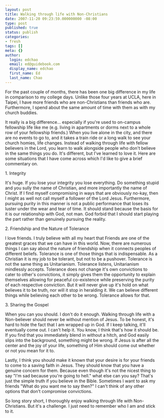 ```yaml
---
layout: post
title: Walking through life with Non-Christians
date: 2007-11-20 09:23:59.000000000 -08:00
type: post
published: true
status: publish
categories:
- fresh
tags: []
meta: {}
author:
  login: edchao
  email: ed@guidebook.com
  display_name: edchao
  first_name: Ed
  last_name: Chao
---
```

<p>For the past couple of months, there has been one big difference in my life in comparison to my college days.  Unlike those four years at UCLA, here in Taipei, I have more friends who are non-Christians than friends who are.  Furthermore, I spend about the same amount of time with them as with my church buddies.</p>
<p>It really is a big difference... especially if you're used to on-campus fellowship life like me (e.g. living in apartments or dorms next to a whole row of your fellowship friends.)  When you live alone in the city, and there are no events to go to, and it takes a train ride or a long walk to see your church homies, life changes.  Instead of walking through life with fellow believers in the Lord, you learn to walk alongside people who don't believe in the same things you do.  It's different, but I've learned to love it.  Here are some situations that I have come across which I'd like to give a brief commentary on.</p>
<p>1. Integrity</p>
<p>It's huge.  If you lose your integrity you lose everything. Do something stupid and you sully the name of Christian, and more importantly the name of Christ.  If I find myself compromising in ways that are obviously no-kay, then I might as well not call myself a follower of the Lord Jesus.  Furthermore, pursuing purity in this manner is not a public performance that loses its luster under the wear and tear of time. It should stand because the basis for it is our relationship with God, not man.  God forbid that I should start playing the part rather than genuinely pursuing the reality.</p>
<p>2. Friendship and the Nature of Tolerance</p>
<p>I love friends.  I truly believe with all my heart that Friends are one of the greatest graces that we can have in this world.  Now, there are numerous things I can say about the nature of friendship when it connects peoples of different beliefs.  Tolerance is one of those things that is indispensable.  As a Christian it is my job to be tolerant, but not to be a pushover.  Tolerance is not the same thing as Unitarianism.  Tolerance listens, Unitarianism mindlessly accepts.  Tolerance does not change it's own convictions to cater to other's convictions, it simply gives them the opportunity to explain themselves allowing for peaceful co-existence while preserving the purity of each respective conviction.  But it will never give up it's hold on what believes it to be truth, nor will it stop in heralding it.  We can believe different things while believing each other to be wrong.  Tolerance allows for that.</p>
<p>3. Sharing the Gospel</p>
<p>When you can you should.  I don't do it enough.  Walking through life with a Non-believer should never be without mention of Jesus. To be honest, it's hard to hide the fact that I am wrapped up in God.  If I keep talking, it'll eventually come out.  I can't help it.  You know, I think that's how it should be.  If you find that you immediately blend in without a hitch, and God easily slips into the background, something might be wrong. If Jesus is after all the center and the joy of your life, something of Him should come out whether or not you mean for it to.</p>
<p>Lastly, I think you should make it known that your desire is for your friends to come to a saving faith in Jesus.  They should know that you have a genuine concern for them.  Because even though it's not the nicest thing to say "I'm sad because you're going to hell." what else can you say?  That's just the simple truth if you believe in the Bible.  Sometimes I want to ask my friends "What do you want me to say then?"  I can't think of any other options that don't compromise convictions.</p>
<p>So long story short, I thoroughly enjoy walking through life with Non-Christians.  But it's a challenge.  I just need to remember who I am and stick to it.</p>
